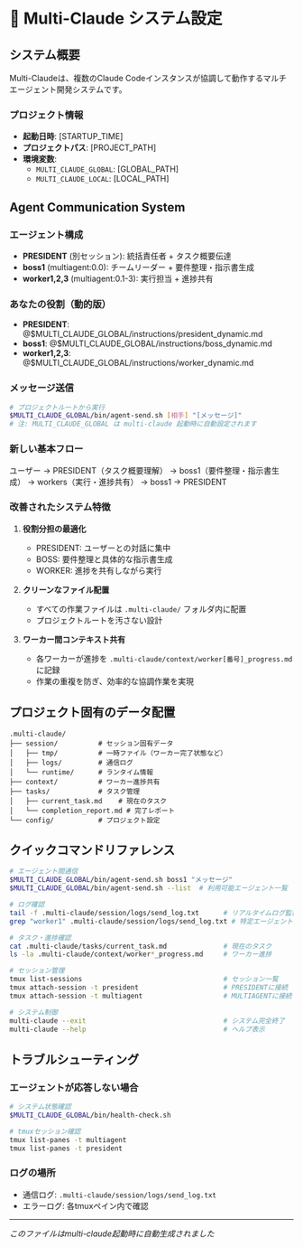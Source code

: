 # 🤖 Multi-Claude システム設定

## システム概要

Multi-Claudeは、複数のClaude Codeインスタンスが協調して動作するマルチエージェント開発システムです。

### プロジェクト情報
- **起動日時**: [STARTUP_TIME]
- **プロジェクトパス**: [PROJECT_PATH]
- **環境変数**:
  - `MULTI_CLAUDE_GLOBAL`: [GLOBAL_PATH]
  - `MULTI_CLAUDE_LOCAL`: [LOCAL_PATH]

## Agent Communication System

### エージェント構成

- **PRESIDENT** (別セッション): 統括責任者 + タスク概要伝達
- **boss1** (multiagent:0.0): チームリーダー + 要件整理・指示書生成
- **worker1,2,3** (multiagent:0.1-3): 実行担当 + 進捗共有

### あなたの役割（動的版）

- **PRESIDENT**: @$MULTI_CLAUDE_GLOBAL/instructions/president_dynamic.md
- **boss1**: @$MULTI_CLAUDE_GLOBAL/instructions/boss_dynamic.md
- **worker1,2,3**: @$MULTI_CLAUDE_GLOBAL/instructions/worker_dynamic.md

### メッセージ送信

```bash
# プロジェクトルートから実行
$MULTI_CLAUDE_GLOBAL/bin/agent-send.sh [相手] "[メッセージ]"
# 注: MULTI_CLAUDE_GLOBAL は multi-claude 起動時に自動設定されます
```

### 新しい基本フロー

ユーザー → PRESIDENT（タスク概要理解） → boss1（要件整理・指示書生成） → workers（実行・進捗共有） → boss1 → PRESIDENT

### 改善されたシステム特徴

1. **役割分担の最適化**
   - PRESIDENT: ユーザーとの対話に集中
   - BOSS: 要件整理と具体的な指示書生成
   - WORKER: 進捗を共有しながら実行

2. **クリーンなファイル配置**
   - すべての作業ファイルは `.multi-claude/` フォルダ内に配置
   - プロジェクトルートを汚さない設計

3. **ワーカー間コンテキスト共有**
   - 各ワーカーが進捗を `.multi-claude/context/worker[番号]_progress.md` に記録
   - 作業の重複を防ぎ、効率的な協調作業を実現

## プロジェクト固有のデータ配置

```
.multi-claude/
├── session/          # セッション固有データ
│   ├── tmp/          # 一時ファイル（ワーカー完了状態など）
│   ├── logs/         # 通信ログ
│   └── runtime/      # ランタイム情報
├── context/          # ワーカー進捗共有
├── tasks/            # タスク管理
│   ├── current_task.md    # 現在のタスク
│   └── completion_report.md # 完了レポート
└── config/           # プロジェクト設定
```

## クイックコマンドリファレンス

```bash
# エージェント間通信
$MULTI_CLAUDE_GLOBAL/bin/agent-send.sh boss1 "メッセージ"
$MULTI_CLAUDE_GLOBAL/bin/agent-send.sh --list  # 利用可能エージェント一覧

# ログ確認
tail -f .multi-claude/session/logs/send_log.txt      # リアルタイムログ監視
grep "worker1" .multi-claude/session/logs/send_log.txt # 特定エージェントのログ

# タスク・進捗確認
cat .multi-claude/tasks/current_task.md              # 現在のタスク
ls -la .multi-claude/context/worker*_progress.md     # ワーカー進捗

# セッション管理
tmux list-sessions                                   # セッション一覧
tmux attach-session -t president                     # PRESIDENTに接続
tmux attach-session -t multiagent                    # MULTIAGENTに接続

# システム制御
multi-claude --exit                                  # システム完全終了
multi-claude --help                                  # ヘルプ表示
```

## トラブルシューティング

### エージェントが応答しない場合
```bash
# システム状態確認
$MULTI_CLAUDE_GLOBAL/bin/health-check.sh

# tmuxセッション確認
tmux list-panes -t multiagent
tmux list-panes -t president
```

### ログの場所
- 通信ログ: `.multi-claude/session/logs/send_log.txt`
- エラーログ: 各tmuxペイン内で確認

---
*このファイルはmulti-claude起動時に自動生成されました*